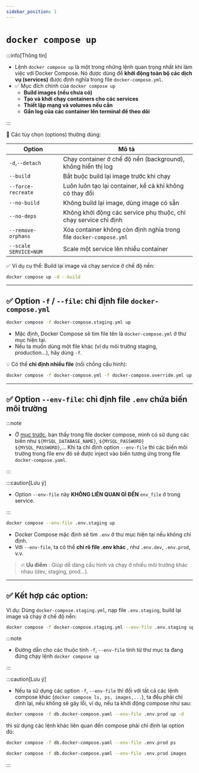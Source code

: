 ```yaml
---
sidebar_position: 1
---
```


# `docker compose up`

:::info[Thông tin]

- Lệnh `docker compose up` là một trong những lệnh quan trọng nhất khi làm việc với Docker Compose. Nó được dùng để **khởi động toàn bộ các dịch vụ (services)** được định nghĩa trong file `docker-compose.yml`.
- ✅ Mục đích chính của `docker compose up`
  - **Build images (nếu chưa có)**
  - **Tạo và khởi chạy containers cho các services**
  - **Thiết lập mạng và volumes nếu cần**
  - **Gắn log của các container lên terminal để theo dõi**

:::

🧩 Các tùy chọn (options) thường dùng:

| Option                | Mô tả                                                              |
| --------------------- | ------------------------------------------------------------------ |
| `-d`,`--detach`       | Chạy container ở chế độ nền (background), không hiển thị log       |
| `--build`             | Bắt buộc build lại image trước khi chạy                            |
| `--force-recreate`    | Luôn luôn tạo lại container, kể cả khi không có thay đổi           |
| `--no-build`          | Không build lại image, dùng image có sẵn                           |
| `--no-deps`           | Không khởi động các service phụ thuộc, chỉ chạy service chỉ định   |
| `--remove-orphans`    | Xóa container không còn định nghĩa trong file `docker-compose.yml` |
| `--scale SERVICE=NUM` | Scale một service lên nhiều container                              |

✅ Ví dụ cụ thể: Build lại image và chạy service ở chế độ nền:

```bash
docker compose up -d --build
```

---

## ✅ Option `-f` / `--file`: chỉ định file `docker-compose.yml`

```bash
docker compose -f docker-compose.staging.yml up
```

- Mặc định, Docker Compose sẽ tìm file tên là `docker-compose.yml` ở thư mục hiện tại.
- Nếu ta muốn dùng một file khác (ví dụ môi trường staging, production…), hãy dùng `-f`.

💡 Có thể **chỉ định nhiều file** (nối chồng cấu hình):

```bash
docker compose -f docker-compose.yml -f docker-compose.override.yml up
```

---

## ✅ Option `--env-file`: chỉ định file `.env` chứa biến môi trường

:::note

- Ở [mục trước](../structure), bạn thấy trong file docker compose, mình có sử dụng các biến như `${MYSQL_DATABASE_NAME}`, `${MYSQL_PASSWORD}` `${MYSQL_PASSWORD}`,... Khi ta chỉ định option `--env-file` thì các biến môi trường trong file env đó sẽ được inject vào biến tương ứng trong file `docker-compose.yaml`.

:::

:::caution[Lưu ý]

- Option `--env-file` này **KHÔNG LIÊN QUAN GÌ ĐẾN** `env_file` ở trong service.

:::

```bash
docker compose --env-file .env.staging up
```

- Docker Compose mặc định sẽ tìm `.env` ở thư mục hiện tại nếu không chỉ định.
- Với `--env-file`, ta có thể **chỉ rõ file .env khác** , như `.env.dev`, `.env.prod`, v.v.

> 🔥 **Ưu điểm** : Giúp dễ dàng cấu hình và chạy ở nhiều môi trường khác nhau (dev, staging, prod...).

---

## ✅ Kết hợp các option:

Ví dụ: Dùng `docker-compose.staging.yml`, nạp file `.env.staging`, build lại image và chạy ở chế độ nền:

```bash
docker compose -f docker-compose.staging.yml --env-file .env.staging up --build -d
```

:::note

- Đường dẫn cho các thuộc tính `-f`, `--env-file` tính từ thư mục ta đang đứng chạy lệnh `docker compose up`

:::

:::caution[Lưu ý]

- Nếu ta sử dụng các option `-f`, `--env-file` thì đối với tất cả các lệnh compose khác (`docker compose ls, ps, images,...`), ta đều phải chỉ định lại, nếu không sẽ gây lỗi, ví dụ, nếu ta khởi động compose như sau:

```bash
docker compose -f db.docker-compose.yaml --env-file .env.prod up -d
```

thì sử dụng các lệnh khác liên quan đến compose phải chỉ định lại option đó:

```bash
docker compose -f db.docker-compose.yaml --env-file .env.prod ps
```

```bash
docker compose -f db.docker-compose.yaml --env-file .env.prod images
```

:::

